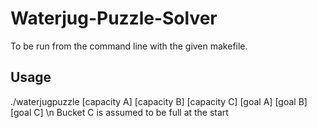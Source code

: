 # Waterjug-Puzzle-Solver
To be run from the command line with the given makefile.
## Usage
./waterjugpuzzle [capacity A] [capacity B] [capacity C] [goal A] [goal B] [goal C] \n Bucket C is assumed to be full at the start
